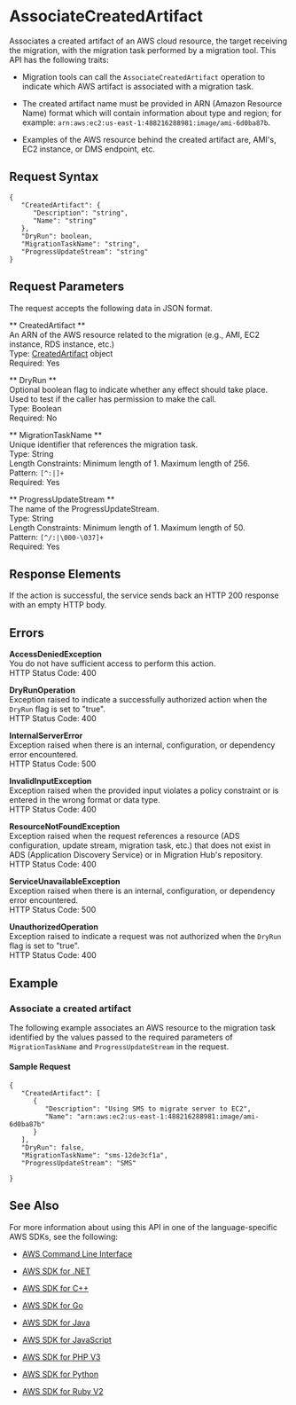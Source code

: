 # AssociateCreatedArtifact<a name="API_AssociateCreatedArtifact"></a>

Associates a created artifact of an AWS cloud resource, the target receiving the migration, with the migration task performed by a migration tool\. This API has the following traits:

+ Migration tools can call the `AssociateCreatedArtifact` operation to indicate which AWS artifact is associated with a migration task\.

+ The created artifact name must be provided in ARN \(Amazon Resource Name\) format which will contain information about type and region; for example: `arn:aws:ec2:us-east-1:488216288981:image/ami-6d0ba87b`\.

+ Examples of the AWS resource behind the created artifact are, AMI's, EC2 instance, or DMS endpoint, etc\.

## Request Syntax<a name="API_AssociateCreatedArtifact_RequestSyntax"></a>

```
{
   "CreatedArtifact": { 
      "Description": "string",
      "Name": "string"
   },
   "DryRun": boolean,
   "MigrationTaskName": "string",
   "ProgressUpdateStream": "string"
}
```

## Request Parameters<a name="API_AssociateCreatedArtifact_RequestParameters"></a>

The request accepts the following data in JSON format\.

 ** CreatedArtifact **   
An ARN of the AWS resource related to the migration \(e\.g\., AMI, EC2 instance, RDS instance, etc\.\)   
Type: [CreatedArtifact](API_CreatedArtifact.md) object  
Required: Yes

 ** DryRun **   
Optional boolean flag to indicate whether any effect should take place\. Used to test if the caller has permission to make the call\.  
Type: Boolean  
Required: No

 ** MigrationTaskName **   
Unique identifier that references the migration task\.  
Type: String  
Length Constraints: Minimum length of 1\. Maximum length of 256\.  
Pattern: `[^:|]+`   
Required: Yes

 ** ProgressUpdateStream **   
The name of the ProgressUpdateStream\.   
Type: String  
Length Constraints: Minimum length of 1\. Maximum length of 50\.  
Pattern: `[^/:|\000-\037]+`   
Required: Yes

## Response Elements<a name="API_AssociateCreatedArtifact_ResponseElements"></a>

If the action is successful, the service sends back an HTTP 200 response with an empty HTTP body\.

## Errors<a name="API_AssociateCreatedArtifact_Errors"></a>

 **AccessDeniedException**   
You do not have sufficient access to perform this action\.  
HTTP Status Code: 400

 **DryRunOperation**   
Exception raised to indicate a successfully authorized action when the `DryRun` flag is set to "true"\.  
HTTP Status Code: 400

 **InternalServerError**   
Exception raised when there is an internal, configuration, or dependency error encountered\.  
HTTP Status Code: 500

 **InvalidInputException**   
Exception raised when the provided input violates a policy constraint or is entered in the wrong format or data type\.  
HTTP Status Code: 400

 **ResourceNotFoundException**   
Exception raised when the request references a resource \(ADS configuration, update stream, migration task, etc\.\) that does not exist in ADS \(Application Discovery Service\) or in Migration Hub's repository\.  
HTTP Status Code: 400

 **ServiceUnavailableException**   
Exception raised when there is an internal, configuration, or dependency error encountered\.  
HTTP Status Code: 500

 **UnauthorizedOperation**   
Exception raised to indicate a request was not authorized when the `DryRun` flag is set to "true"\.  
HTTP Status Code: 400

## Example<a name="API_AssociateCreatedArtifact_Examples"></a>

### Associate a created artifact<a name="API_AssociateCreatedArtifact_Example_1"></a>

The following example associates an AWS resource to the migration task identified by the values passed to the required parameters of `MigrationTaskName` and `ProgressUpdateStream` in the request\.

#### Sample Request<a name="API_AssociateCreatedArtifact_Example_1_Request"></a>

```
{
   "CreatedArtifact": [
      { 
         "Description": "Using SMS to migrate server to EC2",
         "Name": "arn:aws:ec2:us-east-1:488216288981:image/ami-6d0ba87b"
      }
   ],
   "DryRun": false,
   "MigrationTaskName": "sms-12de3cf1a",
   "ProgressUpdateStream": "SMS"               

}
```

## See Also<a name="API_AssociateCreatedArtifact_SeeAlso"></a>

For more information about using this API in one of the language\-specific AWS SDKs, see the following:

+  [AWS Command Line Interface](http://docs.aws.amazon.com/goto/aws-cli/AWSMigrationHub-2017-05-31/AssociateCreatedArtifact) 

+  [AWS SDK for \.NET](http://docs.aws.amazon.com/goto/DotNetSDKV3/AWSMigrationHub-2017-05-31/AssociateCreatedArtifact) 

+  [AWS SDK for C\+\+](http://docs.aws.amazon.com/goto/SdkForCpp/AWSMigrationHub-2017-05-31/AssociateCreatedArtifact) 

+  [AWS SDK for Go](http://docs.aws.amazon.com/goto/SdkForGoV1/AWSMigrationHub-2017-05-31/AssociateCreatedArtifact) 

+  [AWS SDK for Java](http://docs.aws.amazon.com/goto/SdkForJava/AWSMigrationHub-2017-05-31/AssociateCreatedArtifact) 

+  [AWS SDK for JavaScript](http://docs.aws.amazon.com/goto/AWSJavaScriptSDK/AWSMigrationHub-2017-05-31/AssociateCreatedArtifact) 

+  [AWS SDK for PHP V3](http://docs.aws.amazon.com/goto/SdkForPHPV3/AWSMigrationHub-2017-05-31/AssociateCreatedArtifact) 

+  [AWS SDK for Python](http://docs.aws.amazon.com/goto/boto3/AWSMigrationHub-2017-05-31/AssociateCreatedArtifact) 

+  [AWS SDK for Ruby V2](http://docs.aws.amazon.com/goto/SdkForRubyV2/AWSMigrationHub-2017-05-31/AssociateCreatedArtifact) 